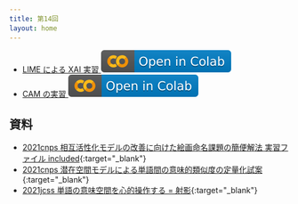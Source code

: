 ```yaml
---
title: 第14回
layout: home
---
```



- [LIME による XAI 実習 <img src="/assets/colab_icon.svg">](https://colab.research.google.com/github/komazawa-deep-learning/komazawa-deep-learning.github.io/blob/master/2021notebooks/2021_1221Lime_face_and_GradBoost.ipynb)
- [CAM の実習  <img src="/assets/colab_icon.svg">](https://colab.research.google.com/github/komazawa-deep-learning/komazawa-deep-learning.github.io/blob/master/2021notebooks/2021_0618CAM_demo.ipynb)

## 資料

- [2021cnps 相互活性化モデルの改善に向けた絵画命名課題の簡便解法 実習ファイル included](https://project-ccap.github.io/2021cnps/2021cnps_ccap1_simple.html){:target="_blank"}
- [2021cnps 潜在空間モデルによる単語間の意味的類似度の定量化試案](https://project-ccap.github.io/2021cnps/2021cnps_ccap3_semantics.html){:target="_blank"}
- [2021jcss 単語の意味空間を心的操作する = 射影](https://komazawa-deep-learning.git.io/2021/P1-43_浅川伸一_ポスター.pdf){:target="_blank"}
